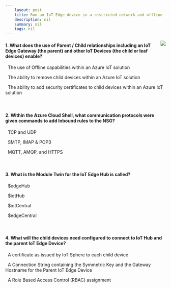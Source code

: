 ```yaml
---
    layout: post
    title: Run an IoT Edge device in a restricted network and offline - Summary
    description: nil
    summary: nil
    tags: nil
---
```



 <a target="_blank" href="https://docs.microsoft.com/en-us/learn/modules/run-iot-edge-device-restricted-network-offline/9-summary/"><i class="fas fa-external-link-alt"></i> </a>
 <img align="right" src="https://docs.microsoft.com/en-us/learn/achievements/run-iot-edge-device-restricted-network-offline.svg">
####  1. What does the use of Parent / Child relationships including an IoT Edge Gateway (the parent) and other IoT Devices (the child or leaf devices) enable?


<i class='fas fa-check-square' style='color: Dodgerblue;'></i> &nbsp;&nbsp;The use of Offline capabilities within an Azure IoT solution

<i class='far fa-square'></i> &nbsp;&nbsp;The ability to remove child devices within an Azure IoT solution

<i class='far fa-square'></i> &nbsp;&nbsp;The ability to add security certificates to child devices within an Azure IoT solution
<br />
<br />
<br />

####  2. Within the Azure Cloud Shell, what communication protocols were given commands to add Inbound rules to the NSG?


<i class='far fa-square'></i> &nbsp;&nbsp;TCP and UDP

<i class='far fa-square'></i> &nbsp;&nbsp;SMTP, IMAP & POP3

<i class='fas fa-check-square' style='color: Dodgerblue;'></i> &nbsp;&nbsp;MQTT, AMQP, and HTTPS
<br />
<br />
<br />

####  3. What is the Module Twin for the IoT Edge Hub is called?


<i class='fas fa-check-square' style='color: Dodgerblue;'></i> &nbsp;&nbsp;$edgeHub

<i class='far fa-square'></i> &nbsp;&nbsp;$iotHub

<i class='far fa-square'></i> &nbsp;&nbsp;$iotCentral

<i class='far fa-square'></i> &nbsp;&nbsp;$edgeCentral
<br />
<br />
<br />

####  4. What will the child devices need configured to connect to IoT Hub and the parent IoT Edge Device?


<i class='far fa-square'></i> &nbsp;&nbsp;A certificate as issued by IoT Sphere to each child device

<i class='fas fa-check-square' style='color: Dodgerblue;'></i> &nbsp;&nbsp;A Connection String containing the Symmetric Key and the Gateway Hostname for the Parent IoT Edge Device

<i class='far fa-square'></i> &nbsp;&nbsp;A Role Based Access Control (RBAC) assignment
<br />
<br />
<br />

